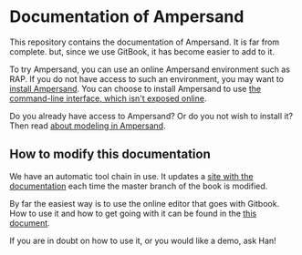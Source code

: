 # Documentation of Ampersand

This repository contains the documentation of Ampersand. It is far from complete. but, since we use GitBook, it has become easier to add to it.

To try Ampersand, you can use an online Ampersand environment such as RAP. If you do not have access to such an environment, you may want to [install Ampersand](https://ampersandtarski.gitbooks.io/documentation/content/installation/installation.html). You can choose to install Ampersand to use [the command-line interface, which isn't exposed online](https://ampersandtarski.gitbooks.io/documentation/content/command-line-interface/command-line-interface.html).

Do you already have access to Ampersand? Or do you not wish to install it? Then read [about modeling in Ampersand](https://ampersandtarski.gitbooks.io/documentation/content/modeling/modeling_in_ampersand.html).

## How to modify this documentation

We have an automatic tool chain in use. It updates a [site with the documentation](https://www.gitbook.com/book/ampersandtarski/documentation) each time the master branch of the book is modified. 

By far the easiest way is to use the online editor that goes with Gitbook. How to use it and how to get going with it can be found in the [this document](https://www.gitbook.com/book/ampersandtarski/the-tools-we-use-for-ampersand).

If you are in doubt on how to use it, or you would like a demo, ask Han!
